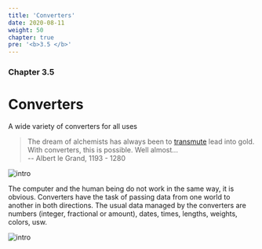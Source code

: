 ```yaml
---
title: 'Converters'
date: 2020-08-11
weight: 50
chapter: true
pre: '<b>3.5 </b>'
---
```


### Chapter 3.5

# Converters

A wide variety of converters for all uses

> The dream of alchemists has always been to [transmute][1] lead into gold. With
> converters, this is possible. Well almost...  
> -- Albert le Grand, 1193 - 1280

![intro](/img/converters.intro.png?width=500px)

The computer and the human being do not work in the same way, it is obvious.
Converters have the task of passing data from one world to another in both
directions. The usual data managed by the converters are numbers (integer,
fractional or amount), dates, times, lengths, weights, colors, usw.

![intro](/img/converters.samples.png?width=800px)

[1]: https://en.wikipedia.org/wiki/Nuclear_transmutation
